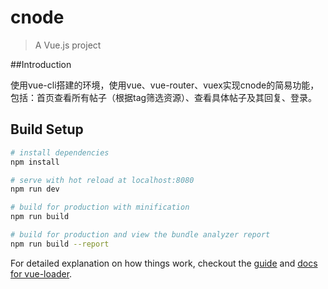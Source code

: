 # cnode

> A Vue.js project

##Introduction

使用vue-cli搭建的环境，使用vue、vue-router、vuex实现cnode的简易功能，包括：首页查看所有帖子（根据tag筛选资源）、查看具体帖子及其回复、登录。


## Build Setup

``` bash
# install dependencies
npm install

# serve with hot reload at localhost:8080
npm run dev

# build for production with minification
npm run build

# build for production and view the bundle analyzer report
npm run build --report
```

For detailed explanation on how things work, checkout the [guide](http://vuejs-templates.github.io/webpack/) and [docs for vue-loader](http://vuejs.github.io/vue-loader).
